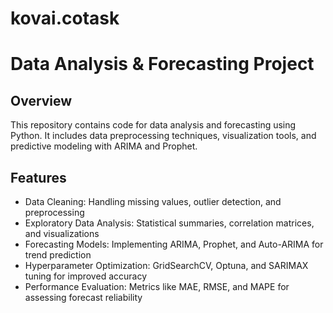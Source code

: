 # kovai.cotask

# Data Analysis & Forecasting Project

## Overview
This repository contains code for data analysis and forecasting using Python. It includes data preprocessing techniques, visualization tools, and predictive modeling with ARIMA and Prophet.

## Features
- Data Cleaning: Handling missing values, outlier detection, and preprocessing
- Exploratory Data Analysis: Statistical summaries, correlation matrices, and visualizations
- Forecasting Models: Implementing ARIMA, Prophet, and Auto-ARIMA for trend prediction
- Hyperparameter Optimization: GridSearchCV, Optuna, and SARIMAX tuning for improved accuracy
- Performance Evaluation: Metrics like MAE, RMSE, and MAPE for assessing forecast reliability

